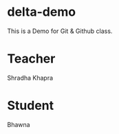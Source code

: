 # delta-demo
This is a Demo for Git &amp; Github class.

# Teacher 
Shradha Khapra

# Student
Bhawna
